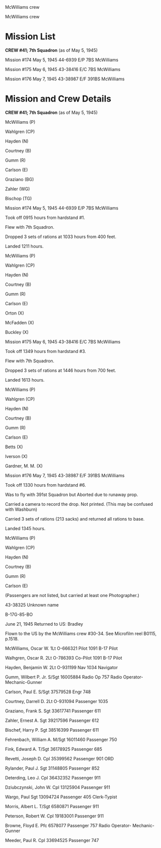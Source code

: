 





McWilliams crew






 




McWilliams crew

# Mission List

**CREW #41; 7th Squadron** (as of May 5, 1945\)

Mission #174 May 5, 1945 44-6939 E/P 7BS McWilliams

Mission #175 May 6, 1945 43-38416 E/C 7BS McWilliams

Mission #176 May 7, 1945 43-38987 E/F 391BS McWilliams

# Mission and Crew Details

**CREW #41; 7th Squadron** (as of May 5, 1945\)

McWilliams (P)

Wahlgren (CP)

Hayden (N)

Courtney (B)

Gumm (R)

Carlson (E)

Graziano (BG)

Zahler (WG)

Bischop (TG)

Mission #174 May 5, 1945 44-6939 E/P 7BS McWilliams

Took off 0915 hours from hardstand
#1.

Flew with 7th Squadron.

Dropped 3 sets of rations at 1033
hours from 400 feet.

Landed 1211 hours.

McWilliams (P)

Wahlgren (CP)

Hayden (N)

Courtney (B)

Gumm (R)

Carlson (E)

Orton (X)

McFadden (X)

Buckley (X)

Mission #175 May 6, 1945 43-38416 E/C 7BS McWilliams

Took off 1349 hours from hardstand #3.

Flew with 7th Squadron.

Dropped 3 sets of rations at 1446 hours from 700 feet.

Landed 1613 hours.

McWilliams (P)

Wahlgren (CP)

Hayden (N)

Courtney (B)

Gumm (R)

Carlson (E)

Betts (X)

Iverson (X)

Gardner, M. M. (X)

Mission #176 May 7, 1945 43-38987 E/F 391BS McWilliams

Took off 1330 hours from hardstand #6.

Was to fly with 391st Squadron but Aborted due to
runaway prop.

Carried a camera to record the drop. Not printed. (This may
be confused with Washburn)

Carried 3 sets of rations (213 sacks) and returned all
rations to base.

Landed 1345 hours.

McWilliams (P)

Wahlgren (CP)

Hayden (N)

Courtney (B)

Gumm (R)

Carlson (E)

(Passengers are not listed, but carried at least one
Photographer.)

43-38325 Unknown name

B-17G-85-BO

June 21, 1945 Returned to US: Bradley

Flown to the US by the McWilliams crew #30-34. See Microfilm
reel B0115, p.1518.

McWilliams, Oscar
W.
1Lt
O-666321
Pilot
1091 B-17 Pilot

Walhgren, Oscar
R.
2Lt O-786393
Co-Pilot
1091 B-17 Pilot

Hayden, Benjamin
W.
2Lt
O-931199
Nav
1034  Navigator

Gumm, Wilbert P.
Jr.
S/Sgt 16005884
Radio
Op
757 Radio Operator-
Mechanic-Gunner

Carlson, Paul
E.
S/Sgt
37579528
Engr
748

Courtney, Darrell
D.
2Lt O-931094
Passenger
1035

Graziano, Frank
S.
Sgt
33617741
Passenger
611

Zahler, Ernest
A.
Sgt
39217596
Passenger
612

Bischef, Harry
P.
Sgt
38516399
Passenger
611

Fehrenbach, William A.
M/Sgt
16011460
Passenger
750

Fink, Edward
A.
T/Sgt
36178925
Passenger
685

Revetti, Joseph
D.
Cpl 35399562
Passenger
901 ORD

Rylander, Paul
J.
Sgt
31148805
Passenger
852

Deterding, Leo
J.
Cpl
36432352
Passenger
911

Dziubczynski, John
W.
Cpl
13125904
Passenger
911

Wargo,
Paul
Sgt
13094724
Passenger
405  Clerk-Typist

Morris, Albert
L.
T/Sgt 6580871
Passenger
911

Peterson, Robert
W.
Cpl 19183001
Passenger
911

Browne, Floyd
E.
Pfc
6578077
Passenger
757 Radio Operator-
Mechanic-Gunner

Meeder, Paul
R.
Cpl
33694525
Passenger
747




